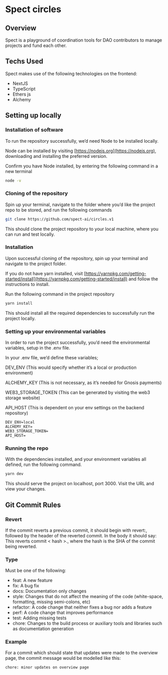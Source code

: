 # Spect circles

## Overview

Spect is a playground of coordination tools for DAO contributors to manage projects and fund each other.

## Techs Used

Spect makes use of the following technologies on the frontend:

- NextJS
- TypeScript
- Ethers js
- Alchemy

## Setting up locally

### Installation of software

To run the repository successfully, we’d need Node to be installed locally.

Node can be installed by visiting [https://nodejs.org](https://nodejs.org), downloading and installing the preferred version.

Confirm you have Node installed, by entering the following command in a new terminal

```bash
node -v
```

### Cloning of the repository

Spin up your terminal, navigate to the folder where you’d like the project repo to be stored, and run the following commands

```bash
git clone https://github.com/spect-ai/circles.v1
```

This should clone the project repository to your local machine, where you can run and test locally.

### Installation

Upon successful cloning of the repository, spin up your terminal and navigate to the project folder.

If you do not have yarn installed, visit [https://yarnpkg.com/getting-started/install](https://yarnpkg.com/getting-started/install) and follow the instructions to install.

 Run the following command in the project repository

```bash
yarn install
```

This should install all the required dependencies to successfully run the project locally.

### Setting up your environmental variables

In order to run the project successfully, you’d need the environmental variables, setup in the .env file.

In your .env file, we’d define these variables;

DEV_ENV (This would specify whether it’s a local or production environment)

ALCHEMY_KEY (This is not necessary, as it’s needed for Gnosis payments)

WEB3_STORAGE_TOKEN (This can be generated by visiting the web3 storage website)

API_HOST (This is dependent on your env settings on the backend repository)

```env
DEV_ENV=local
ALCHEMY_KEY=
WEB3_STORAGE_TOKEN=
API_HOST=
```

### Running the repo

With the dependencies installed, and your environment variables all defined, run the following command.

```bash
yarn dev
```

This should serve the project on localhost, port 3000. Visit the URL and view your changes.

## Git Commit Rules

### Revert

If the commit reverts a previous commit, it should begin with revert:, followed by the header of the reverted commit. In the body it should say: This reverts commit < hash >., where the hash is the SHA of the commit being reverted.

### Type

Must be one of the following:

- feat: A new feature
- fix: A bug fix
- docs: Documentation only changes
- style: Changes that do not affect the meaning of the code (white-space, formatting, missing semi-colons, etc)
- refactor: A code change that neither fixes a bug nor adds a feature
- perf: A code change that improves performance
- test: Adding missing tests
- chore: Changes to the build process or auxiliary tools and libraries such as documentation generation

### Example

For a commit which should state that updates were made to the overview page, the commit message would be modelled like this:

```bash
chore: minor updates on overview page
```
